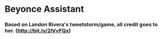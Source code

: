 # Beyonce Assistant

### Based on Landon Rivera's tweetstorm/game, all credit goes to her. (http://bit.ly/2IVvFQx)
